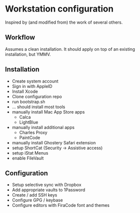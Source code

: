 # Workstation configuration

Inspired by (and modified from) the work of several others.

## Workflow
Assumes a clean installation.
It should apply on top of an existing installation, but YMMV.

## Installation
- Create system account
- Sign in with AppleID
- Install Xcode
- Clone configuration repo
- run bootstrap.sh
- ... should install most tools
- manually install Mac App Store apps
  - Calca
  - LightBlue
- manually install additional apps
  - Charles Proxy
  - PaintCode
- manually install Ghostery Safari extension
- setup ShortCat (Security -> Assistive access)
- setup iStat Menus
- enable FileVault

## Configuration
- Setup selective sync with Dropbox
- Add appropriate vaults to 1Password
- Create / add SSH keys
- Configure GPG / keybase
- Configure editors with FiraCode font and themes

